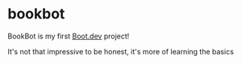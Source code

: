 # bookbot

BookBot is my first [Boot.dev](https://www.boot.dev) project!

It's not that impressive to be honest, it's more of learning the basics
